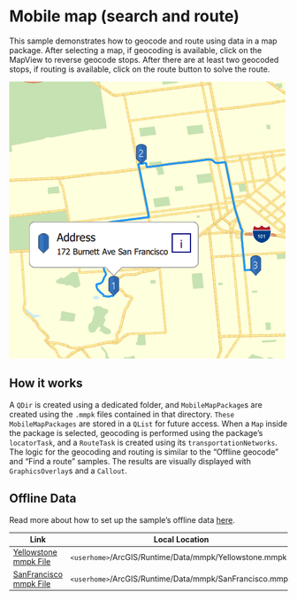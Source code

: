 # Mobile map (search and route)

This sample demonstrates how to geocode and route using data in a map
package. After selecting a map, if geocoding is available, click on the
MapView to reverse geocode stops. After there are at least two geocoded
stops, if routing is available, click on the route button to solve the
route.

![](screenshot.png)

## How it works

A `QDir` is created using a dedicated folder, and `MobileMapPackage`s
are created using the `.mmpk` files contained in that directory. `These
MobileMapPackages` are stored in a `QList` for future access. When a
`Map` inside the package is selected, geocoding is performed using the
package’s `locatorTask`, and a `RouteTask` is created using its
`transportationNetworks`. The logic for the geocoding and routing is
similar to the “Offline geocode” and “Find a route” samples. The results
are visually displayed with `GraphicsOverlay`s and a `Callout`.

## Offline Data

Read more about how to set up the sample’s offline data
[here](http://links.esri.com/ArcGISRuntimeQtSamples).

| Link                                                                                                | Local Location                                          |
| --------------------------------------------------------------------------------------------------- | ------------------------------------------------------- |
| [Yellowstone mmpk File](https://www.arcgis.com/home/item.html?id=e1f3a7254cb845b09450f54937c16061)  | `<userhome>`/ArcGIS/Runtime/Data/mmpk/Yellowstone.mmpk  |
| [SanFrancisco mmpk File](https://www.arcgis.com/home/item.html?id=133ae60b710b4d29bec40fbbebb136ab) | `<userhome>`/ArcGIS/Runtime/Data/mmpk/SanFrancisco.mmpk |
